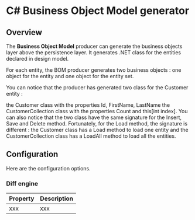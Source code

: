 # C# Business Object Model generator

## Overview 

The **Business Object Model** producer can generate the business objects layer above the persistence layer. It generates .NET class for the entities declared in design model.

For each entity, the BOM producer generates two business objects : one object for the entity and one object for the entity set.

You can notice that the producer has generated two class for the Customer entity :

the Customer class with the properties Id, FirstName, LastName
the CustomerCollection class with the properties Count and this[int index].
You can also notice that the two class have the same signature for the Insert, Save and Delete method. Fortunately, for the Load method, the signature is different : the Customer class has a Load method to load one entity and the CustomerCollection class has a LoadAll method to load all the entities.

## Configuration

Here are the configuration options.

### Diff engine

| **Property** | **Description** |
| -- | -- |
| xxx | xxx |